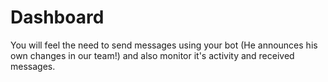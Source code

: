 # Dashboard

 You will feel the need to send messages using your bot (He announces his own changes in our team!) and also monitor it's activity and received messages.
 
 